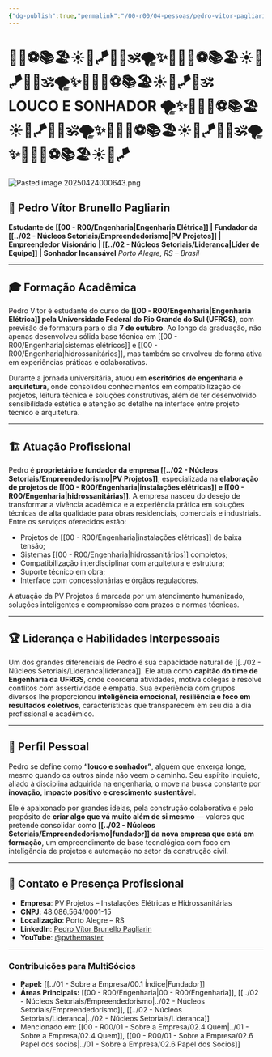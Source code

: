 ```yaml
---
{"dg-publish":true,"permalink":"/00-r00/04-pessoas/pedro-vitor-pagliarin/","tags":["person","profile","engenharia","energia","hidrossanitario","empreendedor","lideranca","fundador"],"noteIcon":""}
---
```





# 🌱🧘⚽📚🏖️☀️🤝🪁🚴🐠🕉️🌪️✨💭🌱🧘⚽📚🏖️☀️🤝🪁🚴🐠🕉️🌪️✨💭🌱🧘⚽📚🏖️☀️🤝🪁🚴🕉️   LOUCO E SONHADOR 🌪️✨💭🌱🧘⚽📚🏖️☀️🤝🪁🚴🐠🕉️🌪️✨💭🌱🧘⚽📚🏖️☀️🤝🪁🚴🐠🕉️🌪️✨💭🌱🧘⚽📚🏖️☀️🤝🪁





























![Pasted image 20250424000643.png](/img/user/00%20-%20R00/Pasted%20image%2020250424000643.png)

## 🧠 Pedro Vítor Brunello Pagliarin

**Estudante de [[00 - R00/Engenharia\|Engenharia Elétrica]] | Fundador da [[../02 - Núcleos Setoriais/Empreendedorismo\|PV Projetos]] | Empreendedor Visionário | [[../02 - Núcleos Setoriais/Lideranca\|Líder de Equipe]] | Sonhador Incansável**
_Porto Alegre, RS – Brasil_

---

## 🎓 Formação Acadêmica

Pedro Vítor é estudante do curso de **[[00 - R00/Engenharia\|Engenharia Elétrica]] pela Universidade Federal do Rio Grande do Sul (UFRGS)**, com previsão de formatura para o dia **7 de outubro**. Ao longo da graduação, não apenas desenvolveu sólida base técnica em [[00 - R00/Engenharia\|sistemas elétricos]] e [[00 - R00/Engenharia\|hidrossanitários]], mas também se envolveu de forma ativa em experiências práticas e colaborativas.

Durante a jornada universitária, atuou em **escritórios de engenharia e arquitetura**, onde consolidou conhecimentos em compatibilização de projetos, leitura técnica e soluções construtivas, além de ter desenvolvido sensibilidade estética e atenção ao detalhe na interface entre projeto técnico e arquitetura.

---

## 🏗️ Atuação Profissional

Pedro é **proprietário e fundador da empresa [[../02 - Núcleos Setoriais/Empreendedorismo\|PV Projetos]]**, especializada na **elaboração de projetos de [[00 - R00/Engenharia\|instalações elétricas]] e [[00 - R00/Engenharia\|hidrossanitárias]]**. A empresa nasceu do desejo de transformar a vivência acadêmica e a experiência prática em soluções técnicas de alta qualidade para obras residenciais, comerciais e industriais. Entre os serviços oferecidos estão:

- Projetos de [[00 - R00/Engenharia\|instalações elétricas]] de baixa tensão;
- Sistemas [[00 - R00/Engenharia\|hidrossanitários]] completos;
- Compatibilização interdisciplinar com arquitetura e estrutura;
- Suporte técnico em obra;
- Interface com concessionárias e órgãos reguladores.

A atuação da PV Projetos é marcada por um atendimento humanizado, soluções inteligentes e compromisso com prazos e normas técnicas.

---

## 🏆 Liderança e Habilidades Interpessoais

Um dos grandes diferenciais de Pedro é sua capacidade natural de [[../02 - Núcleos Setoriais/Lideranca\|liderança]]. Ele atua como **capitão do time de Engenharia da UFRGS**, onde coordena atividades, motiva colegas e resolve conflitos com assertividade e empatia. Sua experiência com grupos diversos lhe proporcionou **inteligência emocional, resiliência e foco em resultados coletivos**, características que transparecem em seu dia a dia profissional e acadêmico.

---

## 🚀 Perfil Pessoal

Pedro se define como **“louco e sonhador”**, alguém que enxerga longe, mesmo quando os outros ainda não veem o caminho. Seu espírito inquieto, aliado à disciplina adquirida na engenharia, o move na busca constante por **inovação, impacto positivo e crescimento sustentável**.

Ele é apaixonado por grandes ideias, pela construção colaborativa e pelo propósito de **criar algo que vá muito além de si mesmo** — valores que pretende consolidar como **[[../02 - Núcleos Setoriais/Empreendedorismo\|fundador]] da nova empresa que está em formação**, um empreendimento de base tecnológica com foco em inteligência de projetos e automação no setor da construção civil.

---

## 📎 Contato e Presença Profissional

- **Empresa**: PV Projetos – Instalações Elétricas e Hidrossanitárias
- **CNPJ**: 48.086.564/0001-15
- **Localização**: Porto Alegre – RS
- **LinkedIn**: [Pedro Vítor Brunello Pagliarin](https://br.linkedin.com/in/pedro-vitor-22a1b2190)
- **YouTube**: [@pvthemaster](https://www.youtube.com/@pvthemaster)

---

### Contribuições para MultiSócios
*   **Papel:** [[../01 - Sobre a Empresa/00.1 Índice\|Fundador]]
*   **Áreas Principais:** [[00 - R00/Engenharia\|00 - R00/Engenharia]], [[../02 - Núcleos Setoriais/Empreendedorismo\|../02 - Núcleos Setoriais/Empreendedorismo]], [[../02 - Núcleos Setoriais/Lideranca\|../02 - Núcleos Setoriais/Lideranca]]
*   Mencionado em: [[00 - R00/01 - Sobre a Empresa/02.4 Quem\|../01 - Sobre a Empresa/02.4 Quem]], [[00 - R00/01 - Sobre a Empresa/02.6 Papel dos socios\|../01 - Sobre a Empresa/02.6 Papel dos Socios]]